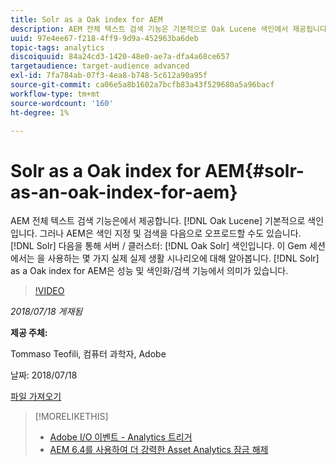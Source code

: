 ```yaml
---
title: Solr as a Oak index for AEM
description: AEM 전체 텍스트 검색 기능은 기본적으로 Oak Lucene 색인에서 제공됩니다. 그러나 AEM은 Oak Solr 색인을 통해 색인화 및 검색을 Solr 서버/클러스터로 오프로드할 수도 있습니다. 이 Gem 세션에서는 AEM용 Oak 색인으로 Solr을 사용하는 것이 성능 및 색인 지정/검색 기능 측면에서 유용한 몇 가지 실제 시나리오에 대해 알아봅니다.
uuid: 97e4ee67-f218-4ff9-9d9a-452963ba6deb
topic-tags: analytics
discoiquuid: 84a24cd3-1420-48e0-ae7a-dfa4a68ce657
targetaudience: target-audience advanced
exl-id: 7fa784ab-07f3-4ea8-b748-5c612a90a95f
source-git-commit: ca06e5a8b1602a7bcfb83a43f529680a5a96bacf
workflow-type: tm+mt
source-wordcount: '160'
ht-degree: 1%

---
```


# Solr as a Oak index for AEM{#solr-as-an-oak-index-for-aem}

AEM 전체 텍스트 검색 기능은에서 제공합니다. [!DNL Oak Lucene] 기본적으로 색인입니다. 그러나 AEM은 색인 지정 및 검색을 다음으로 오프로드할 수도 있습니다. [!DNL Solr] 다음을 통해 서버 / 클러스터: [!DNL Oak Solr] 색인입니다. 이 Gem 세션에서는 을 사용하는 몇 가지 실제 실제 생활 시나리오에 대해 알아봅니다. [!DNL Solr] as a Oak index for AEM은 성능 및 색인화/검색 기능에서 의미가 있습니다.

>[!VIDEO](https://video.tv.adobe.com/v/23023/?quality=9)

*2018/07/18 게재됨*

**제공 주체:**

Tommaso Teofili, 컴퓨터 과학자, Adobe

날짜: 2018/07/18

[파일 가져오기](assets/aem-gems-solr-oakaem-071818.pdf)

<!--
[Get back to the Overview](https://helpx.adobe.com/experience-manager/kt/eseminars/gems/aem-index.html)
-->

>[!MORELIKETHIS]
>
>* [Adobe I/O 이벤트 - Analytics 트리거](aem-analytics-triggers.md)
>* [AEM 6.4를 사용하여 더 강력한 Asset Analytics 잠금 해제](https://helpx.adobe.com/experience-manager/kt/eseminars/experience-insider/exp-asset-analytics-64.html)


<!-- wrong link, needs to be replaced. removed for now:
>* [Getting the most out of digital interactions with AEM and Analytics](https://helpx.adobe.com/experience-manager/kt/eseminars/ask-the-expert/aem-getting-the-most-out-of-digital-interactions-with-aem-and-analytics.html) 
-->
